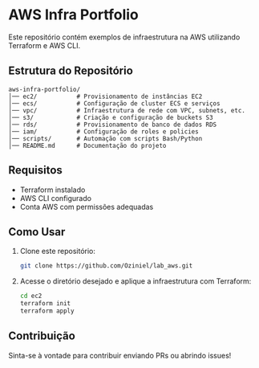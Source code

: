 # AWS Infra Portfolio

Este repositório contém exemplos de infraestrutura na AWS utilizando Terraform e AWS CLI.

## Estrutura do Repositório

```
aws-infra-portfolio/
│── ec2/           # Provisionamento de instâncias EC2
│── ecs/           # Configuração de cluster ECS e serviços
│── vpc/           # Infraestrutura de rede com VPC, subnets, etc.
│── s3/            # Criação e configuração de buckets S3
│── rds/           # Provisionamento de banco de dados RDS
│── iam/           # Configuração de roles e policies
│── scripts/       # Automação com scripts Bash/Python
│── README.md      # Documentação do projeto
```

## Requisitos

- Terraform instalado
- AWS CLI configurado
- Conta AWS com permissões adequadas

## Como Usar

1. Clone este repositório:
   ```sh
   git clone https://github.com/Oziniel/lab_aws.git
   ```
2. Acesse o diretório desejado e aplique a infraestrutura com Terraform:
   ```sh
   cd ec2
   terraform init
   terraform apply
   ```

## Contribuição

Sinta-se à vontade para contribuir enviando PRs ou abrindo issues!
